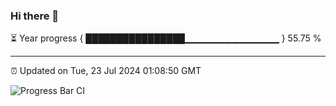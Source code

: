 ### Hi there 👋

⏳ Year progress { ████████████████▁▁▁▁▁▁▁▁▁▁▁▁▁▁ } 55.75 %

---

⏰ Updated on Tue, 23 Jul 2024 01:08:50 GMT

![Progress Bar CI](https://github.com/liununu/liununu/workflows/Progress%20Bar%20CI/badge.svg)
